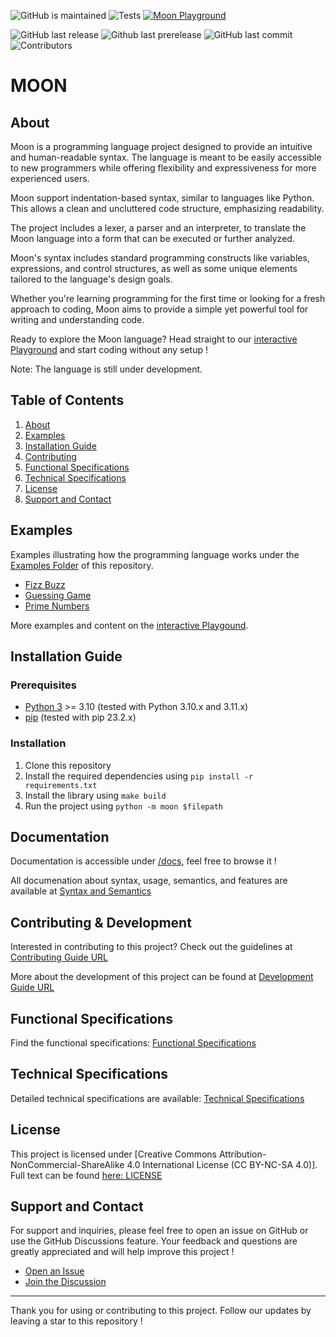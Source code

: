 <!-- https://shields.io/ -->
![GitHub is maintained](https://img.shields.io/maintenance/yes/2024?label=Maintained&color=success&logo=github)
![Tests](https://img.shields.io/github/actions/workflow/status/PaulMarisOUMary/Moon/pytest.yml?branch=main&label=Tests&logo=github)
[![Moon Playground](https://img.shields.io/badge/Moon%20Playground-Try%20it%20online%20!-1b1aff?link=https%3A%2F%2Fmoon.warn.group)](https://moon.warn.group)

![GitHub last release](https://img.shields.io/github/v/release/PaulMarisOUMary/Moon?label=Release&color=blueviolet&logo=github)
![Github last prerelease](https://img.shields.io/github/v/release/PaulMarisOUMary/Moon?color=orange&include_prereleases&label=Pre-release&logo=github)
![GitHub last commit](https://img.shields.io/github/last-commit/PaulMarisOUMary/Moon?label=Last%20commit&color=informational&logo=github)
![Contributors](https://img.shields.io/github/contributors/PaulMarisOUMary/Moon?label=Contributors&color=informational&logo=github)

# MOON

## About

Moon is a programming language project designed to provide an intuitive and human-readable syntax.
The language is meant to be easily accessible to new programmers while offering flexibility and expressiveness for more experienced users.

Moon support indentation-based syntax, similar to languages like Python. This allows a clean and uncluttered code structure, emphasizing readability.

The project includes a lexer, a parser and an interpreter, to translate the Moon language into a form that can be executed or further analyzed. 

Moon's syntax includes standard programming constructs like variables, expressions, and control structures, as well as some unique elements tailored to the language's design goals.

Whether you're learning programming for the first time or looking for a fresh approach to coding, Moon aims to provide a simple yet powerful tool for writing and understanding code.

Ready to explore the Moon language? Head straight to our [interactive Playground](https://moon.warn.group) and start coding without any setup !

Note: The language is still under development.

## Table of Contents

1. [About](#about)
2. [Examples](#examples)
3. [Installation Guide](#installation-guide)
4. [Contributing](#contributing)
5. [Functional Specifications](#functional-specifications)
6. [Technical Specifications](#technical-specifications)
7. [License](#license)
8. [Support and Contact](#support-and-contact)

## Examples

Examples illustrating how the programming language works under the [Examples Folder](/examples/) of this repository.

- [Fizz Buzz](/examples/fizz_buzz.mn)
- [Guessing Game](/examples/guess_game.mn)
- [Prime Numbers](/examples/is_prime.mn)

More examples and content on the [interactive Playgound](https://moon.warn.group).

## Installation Guide

### Prerequisites

- [Python 3](https://www.python.org/downloads/) >= 3.10 (tested with Python 3.10.x and 3.11.x)
- [pip](https://pip.pypa.io/en/stable/installation/) (tested with pip 23.2.x)

### Installation

1. Clone this repository
2. Install the required dependencies using `pip install -r requirements.txt`
3. Install the library using `make build`
4. Run the project using `python -m moon $filepath`

## Documentation

Documentation is accessible under [/docs](/docs/), feel free to browse it !

All documenation about syntax, usage, semantics, and features are available at [Syntax and Semantics](/docs/SYNTAX_SEMANTICS.md)

## Contributing & Development

Interested in contributing to this project? Check out the guidelines at [Contributing Guide URL](/.github/CONTRIBUTING.md)

More about the development of this project can be found at [Development Guide URL](/docs/DEVELOPMENT.md)

## Functional Specifications

Find the functional specifications: [Functional Specifications](/docs/SPEC_FUNC.md)

## Technical Specifications

Detailed technical specifications are available: [Technical Specifications](/docs/SPEC_TECH.md)

## License

This project is licensed under [Creative Commons Attribution-NonCommercial-ShareAlike 4.0 International License (CC BY-NC-SA 4.0)].
Full text can be found [here: LICENSE](/LICENSE)

## Support and Contact

For support and inquiries, please feel free to open an issue on GitHub or use the GitHub Discussions feature.
Your feedback and questions are greatly appreciated and will help improve this project !

- [Open an Issue](https://github.com/PaulMarisOUMary/Moon/issues)
- [Join the Discussion](https://github.com/PaulMarisOUMary/Moon/discussions)

---

Thank you for using or contributing to this project.
Follow our updates by leaving a star to this repository !